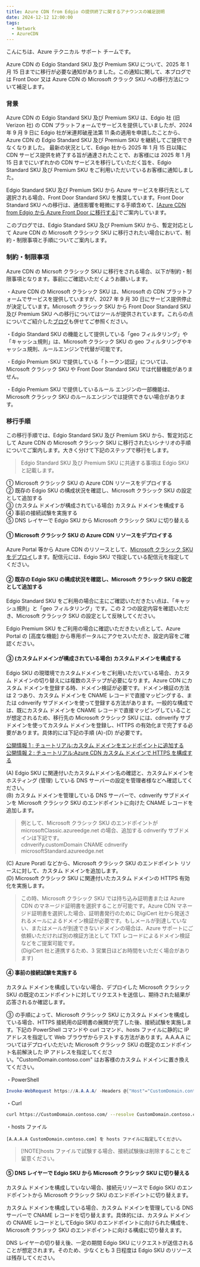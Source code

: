 ```yaml
---
title: Azure CDN from Edgio の提供終了に関するアナウンスの補足説明
date: 2024-12-12 12:00:00 
tags:
  - Network
  - AzureCDN
---
```

こんにちは、Azure テクニカル サポート チームです。

Azure CDN の Edgio Standard SKU 及び Premium SKU について、2025 年 1 月 15 日までに移行が必要な通知がありました。この通知に関して、本ブログでは Front Door 又は Azure CDN の Microsoft クラック SKU への移行方法について補足します。

<!-- more -->

### 背景
Azure CDN の Edgio Standard SKU 及び Premium SKU は、Edgio 社 (旧 Verizon 社) の CDN プラットフォームでサービスを提供していましたが、2024 年 9 月 9 日に Edgio 社が米連邦破産法第 11 条の適用を申請したことから、Azure CDN の Edgio Standard SKU 及び Premium SKU を継続してご提供できなくなりました。
最新の状況として、Edigo 社から 2025 年 1 月 15 日以降に CDN サービス提供を終了する旨が通達されたことで、お客様には 2025 年 1 月 15 日までにいずれかの CDN サービスを移行していただく旨を、Edgio Standard SKU 及び Premium SKU をご利用いただいているお客様に通知しました。

Edgio Standard SKU 及び Premium SKU から Azure サービスを移行先として選択される場合、Front Door Standard SKU を推奨しています。Front Door Standard SKU への移行は、通信影響を軽微にする手順含めて、[[Azure CDN from Edgio から Azure Front Door に移行する]](https://learn.microsoft.com/ja-jp/azure/frontdoor/migrate-cdn-to-front-door)でご案内しています。

このブログでは、Edgio Standard SKU 及び Premium SKU から、暫定対応として Azure CDN の Microsoft クラシック SKU に移行されたい場合において、制約・制限事項と手順についてご案内します。

### 制約・制限事項
Azure CDN の Micrsoft クラシック SKU に移行をされる場合、以下が制約・制限事項となります。事前にご確認いただくようお願いします。

・Azure CDN の Microsoft クラシック SKU は、Microsoft の CDN プラットフォームでサービスを提供していますが、2027 年 9 月 30 日にサービス提供停止が決定しています。Microsoft クラシック SKU から Front Door Standard SKU 及び Premium SKU への移行についてはツールが提供されています。これらの点についてご紹介した[ブログ](https://jpaztech.github.io/blog/network/mscdn-classic-retire/)も併せてご参照ください。

・Edgio Standard SKU の機能として提供している「geo フィルタリング」や「キャッシュ規則」は、Microsoft クラシック SKU の geo フィルタリングやキャッシュ規則、ルールエンジンで代替が可能です。

・Edgio Premium SKU で提供している「トークン認証」については、Microsoft クラシック SKU や Front Door Standard SKU では代替機能がありません。

・Edgio Premium SKU で提供しているルール エンジンの一部機能は、Microsoft クラシック SKU のルールエンジンでは提供できない場合があります。

### 移行手順
この移行手順では、Edgio Standard SKU 及び Premium SKU から、暫定対応として Azure CDN の Microsoft クラシック SKU に移行されたいシナリオの手順についてご案内します。大きく分けて下記のステップで移行をします。
> Edgio Standard SKU 及び Premium SKU に共通する事項は Edgio SKU と記載します。

① Microsoft クラシック SKU の Azure CDN リソースをデプロイする  
② 既存の Edgio SKU の構成状況を確認し、Microsoft クラシック SKU の設定として追加する  
③ (カスタム ドメインが構成されている場合) カスタム ドメインを構成する  
④ 事前の接続試験を実施する  
⑤ DNS レイヤーで Edgio SKU から Microsoft クラシック SKU に切り替える  

#### ① Microsoft クラシック SKU の Azure CDN リソースをデプロイする
Azure Portal 等から Azure CDN のリソースとして、[Microsoft クラシック SKU をデプロイ](https://learn.microsoft.com/ja-jp/azure/cdn/cdn-create-new-endpoint?toc=%2Fazure%2Ffrontdoor%2FTOC.json)します。配信元には、Edgio SKU で指定している配信元を指定してください。

#### ② 既存の Edgio SKU の構成状況を確認し、Microsoft クラシック SKU の設定として追加する
Edgio Standard SKU をご利用の場合に主にご確認いただきたい点は、「キャッシュ規則」と「geo フィルタリング」です。この 2 つの設定内容を確認いただき、Microsoft クラシック SKU の設定として反映してください。

Edgio Premium SKU をご利用の場合に確認いただきたい点として、Azure Portal の [高度な機能] から専用ポータルにアクセスいただき、設定内容をご確認ください。

#### ③ (カスタムドメインが構成されている場合) カスタムドメインを構成する
Edgio SKU の現環境でカスタムドメインをご利用いただいている場合、カスタム ドメインの切り替えには複数のステップが必要になります。Azure CDN にカスタム ドメインを登録する時、ドメイン検証が必要です。ドメイン検証の方法は 2 つあり、カスタム ドメインを CNAME レコードで直接マッピングする、または cdnverify サブドメインを使って登録する方法があります。一般的な構成では、既にカスタム ドメインを CNAME レコードで直接マッピングしていることが想定されるため、移行先の Microsoft クラシック SKU には、cdnverify サブドメインを使ってカスタム ドメインを登録し、HTTPS の有効化まで完了する必要があります。具体的には下記の手順 (A)-(D) が必要です。

[公開情報 1 : チュートリアル:カスタム ドメインをエンドポイントに追加する](https://learn.microsoft.com/ja-jp/azure/cdn/cdn-map-content-to-custom-domain?toc=%2Fazure%2Ffrontdoor%2FTOC.json&tabs=dns-provider%2Cazure-portal%2Cazure-portal-cleanup)  
[公開情報 2 : チュートリアル:Azure CDN カスタム ドメインで HTTPS を構成する](https://learn.microsoft.com/ja-jp/azure/cdn/cdn-custom-ssl?tabs=option-1-default-enable-https-with-a-cdn-managed-certificate)
 
(A) Edgio SKU に関連付いたカスタムドメイン名の確認と、カスタムドメインをホスティング (管理) している DNS サーバーの設定を管理者様などへ確認してください。  
(B)  カスタム ドメインを管理している DNS サーバーで、cdnverify サブドメインを Microsoft クラシック SKU のエンドポイントに向けた CNAME レコードを追加します。
>例として、Microsoft クラシック SKU のエンドポイントが microsoftClassic.azureedge.net の場合、追加する cdnverify サブドメインは下記です。  
>cdnverify.customDomain CNAME cdnverify microsoftStandard.azureedge.net  

(C) Azure Poratl などから、Microsoft クラシック SKU のエンドポイント リソースに対して、カスタム ドメインを追加します。  
(D) Microsoft クラシック SKU に関連付いたカスタム ドメインの HTTPS 有効化を実施します。  
>この時、Microsoft クラシック SKU では持ち込み証明書または Azure CDN のマネージド証明書を選択することが可能です。Azure CDN マネージド証明書を選択した場合、証明書発行のために DigiCert 社から発送されるメールによるドメイン検証が必要です。もしメールが到達していない、またはメールが到達できないドメインの場合は、Azure サポートにご依頼いただければ別の検証方法として TXT レコードによるドメイン検証などをご提案可能です。  
>(DigiCert 社と連携するため、3 営業日ほどお時間をいただく場合があります)

#### ④ 事前の接続試験を実施する
カスタム ドメインを構成していない場合、デプロイした Microsoft クラシック SKU の既定のエンドポイントに対してリクエストを送信し、期待された結果が応答されるか確認します。

③ の手順によって、Microsoft クラシック SKU にカスタム ドメインを構成している場合、HTTPS 接続用の証明書の展開が完了した後、接続試験を実施します。下記の PowerShell コマンドや curl コマンド、hosts ファイルに静的に IP アドレスを指定して Web ブラウザからテストする方法があります。A.A.A.A についてはデプロイいただいた Microsoft クラシック SKU の既定のエンドポイント名前解決した IP アドレスを指定してください。"CustomDomain.contoso.com" はお客様のカスタム ドメインに置き換えてください。

・PowerShell
```PowerShell
Invoke-WebRequest https://A.A.A.A/ -Headers @{"Host"="CustomDomain.contoso.com"}
```
・Curl
```bash
curl https://CustomDomain.contoso.com/ --resolve CustomDomain.contoso.com:443:A.A.A.A
```
・hosts ファイル
```
[A.A.A.A CustomDomain.contoso.com] を hosts ファイルに指定してください。
```
>[!NOTE]hosts ファイルで試験する場合、接続試験後は削除することをご留意ください。

#### ⑤ DNS レイヤーで Edgio SKU から Microsoft クラシック SKU に切り替える
カスタム ドメインを構成していない場合、接続元リソースで Edgio SKU のエンドポイントから Microsoft クラシック SKU のエンドポイントに切り替えます。

カスタム ドメインを構成している場合、カスタム ドメインを管理している DNS サーバーで CNAME レコードを切り替えます。具体的には、カスタム ドメインの CNAME レコードとしてEdgio SKU のエンドポイントに向けられた構成を、Microsoft クラシック SKU のエンドポイントに向ける構成に切り替えます。

DNS レイヤーの切り替え後、一定の期間 Edgio SKU にリクエストが送信されることが想定されます。そのため、少なくとも 3 日程度は Edgio SKU のリソースは残存してください。
